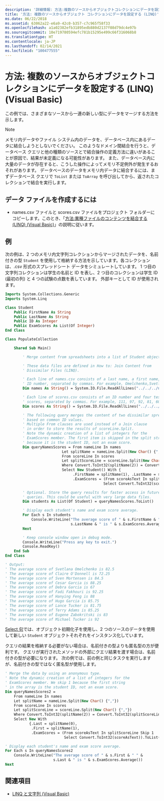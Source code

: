 ```yaml
---
description: '詳細情報: 方法:複数のソースからオブジェクトコレクションにデータを設定する (LINQ) (Visual Basic)'
title: '方法: 複数のソースからオブジェクト コレクションにデータを設定する (LINQ)'
ms.date: 06/22/2018
ms.assetid: 63062a22-e6a9-42c0-b357-c7c965f58f33
ms.openlocfilehash: a1a02382efb31895edb880d2137f08d79dc4e97b
ms.sourcegitcommit: 10e719780594efc781b15295e499c66f316068b8
ms.translationtype: HT
ms.contentlocale: ja-JP
ms.lasthandoff: 02/14/2021
ms.locfileid: "100477555"
---
```

# <a name="how-to-populate-object-collections-from-multiple-sources-linq-visual-basic"></a>方法: 複数のソースからオブジェクトコレクションにデータを設定する (LINQ) (Visual Basic)

この例では、さまざまなソースから一連の新しい型にデータをマージする方法を示します。

> [!NOTE]
> メモリ内データやファイル システム内のデータを、データベース内にあるデータに結合しようとしないでください。 このようなドメイン間結合を行うと、データベース クエリと他の種類のソースとで結合操作の定義方法に違いがあることが原因で、結果が未定義になる可能性があります。 また、データベース内に大量のデータが存在すると、こうした操作によってメモリ不足例外が発生するおそれがあります。 データベースのデータをメモリ内データに結合するには、まずデータベース クエリで `ToList` または `ToArray` を呼び出してから、返されたコレクションで結合を実行します。

## <a name="to-create-the-data-file"></a>データ ファイルを作成するには

- names.csv ファイルと scores.csv ファイルをプロジェクト フォルダーにコピーします。このとき、「[方法:異種ファイルのコンテンツを結合する (LINQ) (Visual Basic)](how-to-join-content-from-dissimilar-files-linq.md)」の説明に従います。

## <a name="example"></a>例

次の例は、2 つのメモリ内文字列コレクションからマージされたデータを、名前付きの型 `Student` を使用して格納する方法を示しています。各コレクションは、.csv 形式のスプレッドシート データをシミュレートしています。 1 つ目の文字列コレクションは学生の名前と ID を表し、2 つ目のコレクションは学生 ID (最初の列) と 4 つの試験の点数を表しています。 外部キーとして ID が使用されます。

```vb
Imports System.Collections.Generic
Imports System.Linq

Class Student
    Public FirstName As String
    Public LastName As String
    Public ID As Integer
    Public ExamScores As List(Of Integer)
End Class

Class PopulateCollection

    Shared Sub Main()

        ' Merge content from spreadsheets into a list of Student objects.

        ' These data files are defined in How to: Join Content from
        ' Dissimilar Files (LINQ).

        ' Each line of names.csv consists of a last name, a first name, and an
        ' ID number, separated by commas. For example, Omelchenko,Svetlana,111
        Dim names As String() = System.IO.File.ReadAllLines("../../../names.csv")

        ' Each line of scores.csv consists of an ID number and four test
        ' scores, separated by commas. For example, 111, 97, 92, 81, 60
        Dim scores As String() = System.IO.File.ReadAllLines("../../../scores.csv")

        ' The following query merges the content of two dissimilar spreadsheets
        ' based on common ID values.
        ' Multiple From clauses are used instead of a Join clause
        ' in order to store the results of scoreLine.Split.
        ' Note the dynamic creation of a list of integers for the
        ' ExamScores member. The first item is skipped in the split string
        ' because it is the student ID, not an exam score.
        Dim queryNamesScores = From nameLine In names
                          Let splitName = nameLine.Split(New Char() {","})
                          From scoreLine In scores
                          Let splitScoreLine = scoreLine.Split(New Char() {","})
                          Where Convert.ToInt32(splitName(2)) = Convert.ToInt32(splitScoreLine(0))
                          Select New Student() With {
                               .FirstName = splitName(1), .LastName = splitName(0), .ID = splitName(2),
                               .ExamScores = (From scoreAsText In splitScoreLine Skip 1
                                             Select Convert.ToInt32(scoreAsText)).ToList()}

        ' Optional. Store the query results for faster access in future
        ' queries. This could be useful with very large data files.
        Dim students As List(Of Student) = queryNamesScores.ToList()

        ' Display each student's name and exam score average.
        For Each s In students
            Console.WriteLine("The average score of " & s.FirstName & " " &
                              s.LastName & " is " & s.ExamScores.Average())
        Next

        ' Keep console window open in debug mode.
        Console.WriteLine("Press any key to exit.")
        Console.ReadKey()
    End Sub
End Class

' Output:
' The average score of Svetlana Omelchenko is 82.5
' The average score of Claire O'Donnell is 72.25
' The average score of Sven Mortensen is 84.5
' The average score of Cesar Garcia is 88.25
' The average score of Debra Garcia is 67
' The average score of Fadi Fakhouri is 92.25
' The average score of Hanying Feng is 88
' The average score of Hugo Garcia is 85.75
' The average score of Lance Tucker is 81.75
' The average score of Terry Adams is 85.25
' The average score of Eugene Zabokritski is 83
' The average score of Michael Tucker is 92
```

[Select 句](../../../language-reference/queries/select-clause.md)では、オブジェクト初期化子を使用し、2 つのソースのデータを使用して新しい `Student` オブジェクトそれぞれをインスタンス化しています。

クエリの結果を格納する必要がない場合は、名前付きの型よりも匿名型の方が便利です。 クエリが実行されたメソッドの外部にクエリ結果を渡す場合は、名前付きの型が必要になります。 次の例では、前の例と同じタスクを実行しますが、名前付きの型ではなく匿名型が使用します。

```vb
' Merge the data by using an anonymous type.
' Note the dynamic creation of a list of integers for the
' ExamScores member. We skip 1 because the first string
' in the array is the student ID, not an exam score.
Dim queryNamesScores2 =
    From nameLine In names
    Let splitName = nameLine.Split(New Char() {","})
    From scoreLine In scores
    Let splitScoreLine = scoreLine.Split(New Char() {","})
    Where Convert.ToInt32(splitName(2)) = Convert.ToInt32(splitScoreLine(0))
    Select New With
           {.Last = splitName(0),
            .First = splitName(1),
            .ExamScores = (From scoreAsText In splitScoreLine Skip 1
                           Select Convert.ToInt32(scoreAsText)).ToList()}

' Display each student's name and exam score average.
For Each s In queryNamesScores2
    Console.WriteLine("The average score of " & s.First & " " &
                      s.Last & " is " & s.ExamScores.Average())
Next
```

## <a name="see-also"></a>関連項目

- [LINQ と文字列 (Visual Basic)](linq-and-strings.md)
